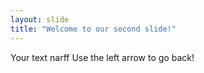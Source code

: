 ```yaml
---
layout: slide
title: "Welcome to our second slide!"
---
```

Your text narff
Use the left arrow to go back!
